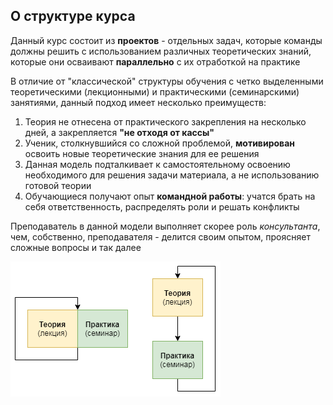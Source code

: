 О структуре курса
---
Данный курс состоит из **проектов** - отдельных задач, которые команды должны решить с использованием различных теоретических знаний, которые они осваивают **параллельно** с их отработкой на практике

В отличие от "классической" структуры обучения с четко выделенными теоретическими (лекционными) и практическими (семинарскими) занятиями, данный подход имеет несколько преимуществ:
1. Теория не отнесена от практического закрепления на несколько дней, а закрепляется **"не отходя от кассы"**
2. Ученик, столкнувшийся со сложной проблемой, **мотивирован** освоить новые теоретические знания для ее решения
3. Данная модель подталкивает к самостоятельному освоению необходимого для решения задачи материала, а не использованию готовой теории
4. Обучающиеся получают опыт **командной работы**: учатся брать на себя ответственность, распределять роли и решать конфликты

Преподаватель в данной модели выполняет скорее роль *консультанта*, чем, собственно, преподавателя - делится своим опытом, проясняет сложные вопросы и так далее

![img](images/Classic-Combined.png)